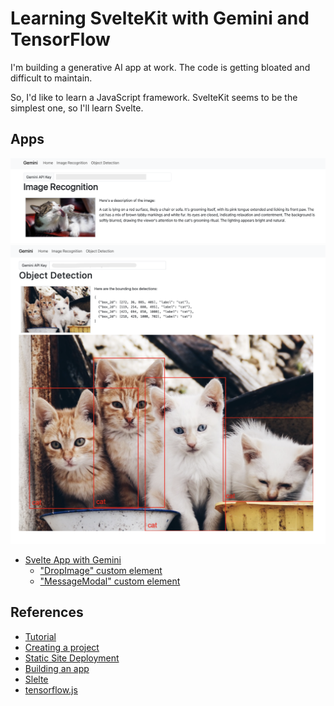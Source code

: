 # Learning SvelteKit with Gemini and TensorFlow

I'm building a generative AI app at work. The code is getting bloated and difficult to maintain.

So, I'd like to learn a JavaScript framework. SvelteKit seems to be the simplest one, so I'll learn Svelte.

## Apps

<img src="docs/image_recognition.png" width=600>

<img src="docs/object_detection.png" width=600>

- [Svelte App with Gemini](./gemini)
  - ["DropImage" custom element](./gemini/src/lib/DropImage.svelte)
  - ["MessageModal" custom element](./gemini/src/lib/MessageModal.svelte)

## References

- [Tutorial](https://svelte.dev/tutorial/kit/introducing-sveltekit)
- [Creating a project](https://svelte.dev/docs/kit/creating-a-project)
- [Static Site Deployment](https://svelte.dev/docs/kit/adapter-static)
- [Building an app](https://svelte.dev/docs/kit/building-your-app)
- [Slelte](https://threlte.xyz/)
- [tensorflow.js](https://www.tensorflow.org/js/models?hl=ja)
